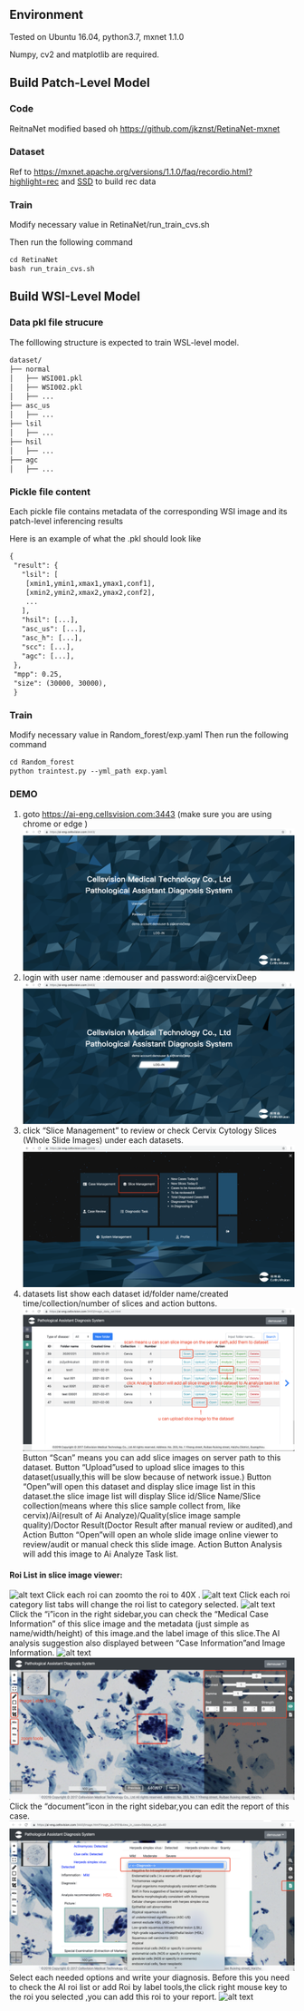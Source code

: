 

## Environment
Tested on Ubuntu 16.04, python3.7, mxnet 1.1.0

Numpy, cv2 and matplotlib are required.

## Build Patch-Level Model
### Code
ReitnaNet modified based oh https://github.com/jkznst/RetinaNet-mxnet

### Dataset
Ref to https://mxnet.apache.org/versions/1.1.0/faq/recordio.html?highlight=rec and [SSD](https://github.com/zhreshold/mxnet-ssd) to build rec data

### Train
Modify necessary value in RetinaNet/run_train_cvs.sh

Then run the following command
```
cd RetinaNet
bash run_train_cvs.sh
```

## Build WSI-Level Model
### Data pkl file strucure
The folllowing structure is expected to train WSL-level model.

```
dataset/
├── normal
│   ├── WSI001.pkl
│   ├── WSI002.pkl 
│   ├── ...
├── asc_us
│   ├── ...
├── lsil
│   ├── ...
├── hsil
│   ├── ...
├── agc
│   ├── ...
```
### Pickle file content

Each pickle file contains metadata of the corresponding WSI image and its patch-level inferencing results

Here is an example of what the .pkl should look like
```
{ 
 "result": {  
   "lsil": [
    [xmin1,ymin1,xmax1,ymax1,conf1],
    [xmin2,ymin2,xmax2,ymax2,conf2],
    ...
   ],
   "hsil": [...],
   "asc_us": [...],
   "asc_h": [...],
   "scc": [...],
   "agc": [...],
 }, 
 "mpp": 0.25, 
 "size": (30000, 30000),
 }
```
### Train
Modify necessary value in Random_forest/exp.yaml
Then run the following command
```
cd Random_forest
python traintest.py --yml_path exp.yaml
```

### DEMO
1. goto https://ai-eng.cellsvision.com:3443 (make sure you are using chrome or edge )
![alt text](https://github.com/cellsvision/AICCS/blob/main/webui/%E5%9B%BE%E7%89%871.png)
2. login with user name :demouser and password:ai@cervixDeep
![alt text](https://github.com/cellsvision/AICCS/blob/main/webui/%E5%9B%BE%E7%89%872.png)
3. click “Slice Management” to review or check Cervix Cytology Slices (Whole Slide Images) under each datasets.
![alt text](https://github.com/cellsvision/AICCS/blob/main/webui/%E5%9B%BE%E7%89%873.png)
4. datasets list show each dataset id/folder name/created time/collection/number of slices and action buttons.
![alt text](https://github.com/cellsvision/AICCS/blob/main/webui/%E5%9B%BE%E7%89%874.png)
Button “Scan” means you can add slice images on server path to this dataset.
Button “Upload”used to upload slice images to this dataset(usually,this will be slow because of network issue.)
Button “Open”will open this dataset and display slice image list in this dataset.the slice image list will display Slice id/Slice Name/Slice collection(means where this slice sample collect from, like cervix)/Ai(result of Ai Analyze)/Quality(slice image sample quality)/Doctor Result(Doctor Result after manual review or audited),and Action Button “Open”will open an whole slide image online viewer to review/audit or manual check this slide image.
Action Button Analysis will add this image to Ai Analyze Task list.

#### Roi List in slice image viewer:
![alt text](https://github.com/cellsvision/AICCS/blob/main/webui/%E5%9B%BE%E7%89%875.png)
Click each roi can zoomto the roi to 40X .
![alt text](https://github.com/cellsvision/AICCS/blob/main/webui/%E5%9B%BE%E7%89%876.png)
Click each roi category list tabs will change the roi list to category selected.
![alt text](https://github.com/cellsvision/AICCS/blob/main/webui/%E5%9B%BE%E7%89%877.png)
Click the “i”icon in the right sidebar,you can check the “Medical Case Information” of this slice image and the metadata (just simple as name/width/height) of this image.and the label image of this slice.The AI analysis suggestion also displayed between “Case Information”and Image Information. 
![alt text](https://github.com/cellsvision/AICCS/blob/main/webui/%E5%9B%BE%E7%89%878.png)
![alt text](https://github.com/cellsvision/AICCS/blob/main/webui/%E5%9B%BE%E7%89%879.png)
Click the “document”icon in the right sidebar,you can edit the report of this case.
![alt text](https://github.com/cellsvision/AICCS/blob/main/webui/%E5%9B%BE%E7%89%8710.png)
Select each needed options and write your diagnosis. Before this you need to check the AI roi list or add Roi by label tools,the click right mouse key to the roi you selected ,you can add this roi to your report.
![alt text](https://github.com/cellsvision/AICCS/blob/main/webui/%E5%9B%BE%E7%89%8711.png)

